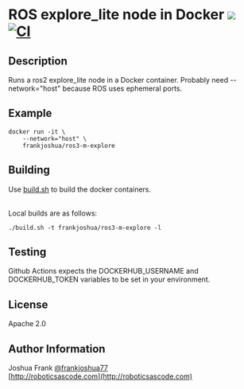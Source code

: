 # ROS explore_lite node in Docker [![](https://img.shields.io/docker/pulls/frankjoshua/ros3-m-explore)](https://hub.docker.com/r/frankjoshua/ros3-m-explore) [![CI](https://github.com/frankjoshua/docker-ros3-m-explore/workflows/CI/badge.svg)](https://github.com/frankjoshua/docker-ros3-m-explore/actions)

## Description

Runs a ros2 explore_lite node in a Docker container. Probably need --network="host" because ROS uses ephemeral ports.


## Example

```
docker run -it \
    --network="host" \
    frankjoshua/ros3-m-explore
```

## Building

Use [build.sh](build.sh) to build the docker containers.

<br>Local builds are as follows:

```
./build.sh -t frankjoshua/ros3-m-explore -l
```

## Testing

Github Actions expects the DOCKERHUB_USERNAME and DOCKERHUB_TOKEN variables to be set in your environment.

## License

Apache 2.0

## Author Information

Joshua Frank [@frankjoshua77](https://www.twitter.com/@frankjoshua77)
<br>
[http://roboticsascode.com](http://roboticsascode.com)

